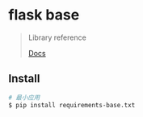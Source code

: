 # flask base

> Library reference
>
> [Docs](https://palletsprojects.com/p/flask/)

## Install

```bash
# 最小应用
$ pip install requirements-base.txt
```

